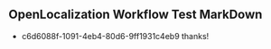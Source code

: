 ## OpenLocalization Workflow Test MarkDown
* c6d6088f-1091-4eb4-80d6-9ff1931c4eb9 thanks!

<!--HONumber=Sep16_HO1-->


